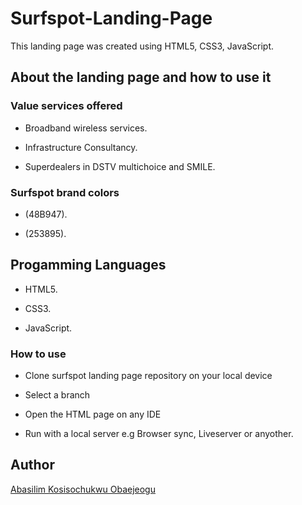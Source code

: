 # Surfspot-Landing-Page

This landing page was created using HTML5, CSS3, JavaScript. 

## About the landing page and how to use it

### Value services offered

- Broadband wireless services.

- Infrastructure Consultancy.

- Superdealers in DSTV multichoice and SMILE.

### Surfspot brand colors

- (48B947).

- (253895).

## Progamming Languages

- HTML5.

- CSS3.

- JavaScript. 

### How to use

- Clone surfspot landing page repository on your local device

- Select a branch

- Open the HTML page on any IDE

- Run with a local server e.g Browser sync, Liveserver or anyother.

## Author

[Abasilim Kosisochukwu Obaejeogu](www.linkedin.com/in/kosisochukwu-abasilim)
